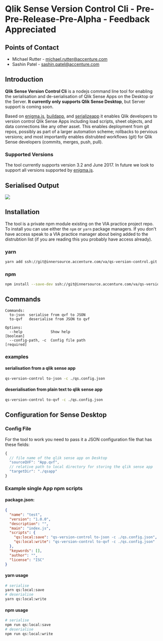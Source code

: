 # Qlik Sense Version Control Cli - **Pre-Pre-Release-Pre-Alpha - Feedback Appreciated**

## Points of Contact

* Michael Rutter - <michael.rutter@accenture.com>
* Sashin Patel - <sashin.patel@accenture.com>

## Introduction

**Qlik Sense Version Control Cli** is a nodejs command line tool for enabling
the serialisation and de-serialisation of Qlik Sense Apps on the Desktop or the 
Server. **It currently only supports Qlik Sense Desktop**, but Server support is
coming soon. 

Based on [enigma.js][enigma], [buildapp](buildapp), and 
[serializeapp][serializeapp] it enables Qlik developers to version
control Qlik Sense Apps including load scripts, sheet objects, and data connections
like any other asset. This enables deployment from git repos, possibly as part 
of a larger automation scheme; rollbacks to pervious versions; and most importantly 
enables distrubted workflows (git) for Qlik Sense developers (commits, merges,
push, pull).

### Supported Versions
The tool currently supports version 3.2 and June 2017. In future we look to
support all versions supported by [enigma.js][enigma].

## Serialised Output

![](./output.png)

## Installation

The tool is a private npm module existing on the VIA practice project repo. 
To install you can use either the `npm` or `yarn` package
managers. If you don't have access speak to a VIA practice manager about 
being added to the distrubtion list (if you are reading this you probably 
have access already).

### yarn
```sh
yarn add ssh://git@innersource.accenture.com/va/qs-version-control.git
```

### npm
```sh
npm install --save-dev ssh://git@innersource.accenture.com/va/qs-version-control.git
```

## Commands

```
Commands:
  to-json  serialise from qvf to JSON
  to-qvf   deserialise from JSON to qvf

Options:
  --help             Show help                                    [boolean]
  --config-path, -c  Config file path                            [required]
```

### examples 

#### serialisation from a qlik sense app 
```sh
qs-version-control to-json -c ./qs.config.json
```

#### deserialisation from plain text to qlik sense app
```sh
qs-version-control to-qvf -c ./qs.config.json
```



## Configuration for Sense Desktop

### Config File

For the tool to work you need to pass it a JSON configuration file that
has these fields: 
```js
{
  // file name of the qlik sense app on Desktop
  "sourceQVF": "App.qvf", 
  // relative path to local directory for storing the qlik sense app
  "targetDir": "./qsapp" 
}

```

### Example single App npm scripts

#### package.json:
```json
{
  "name": "test",
  "version": "1.0.0",
  "description": "",
  "main": "index.js",
  "scripts": {
    "qs:local:save": "qs-version-control to-json -c ./qs.config.json",
    "qs:local:write": "qs-version-control to-qvf -c ./qs.config.json" 
  },
  "keywords": [],
  "author": "",
  "license": "ISC"
}
``` 

#### yarn usage
```sh
# serialise 
yarn qs:local:save 
# deserialise
yarn qs:local:write
```

#### npm usage
```sh
# serialise 
npm run qs:local:save
# deserialise
npm run qs:local:write
```

[enigma]:https://github.com/qlik-oss/enigma.js
[buildapp]:https://github.com/mindspank/buildapp
[serializeapp]:https://github.com/mindspank/serializeapp
